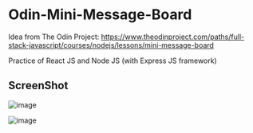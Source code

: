 # Odin-Mini-Message-Board

Idea from The Odin Project: https://www.theodinproject.com/paths/full-stack-javascript/courses/nodejs/lessons/mini-message-board

Practice of React JS and Node JS (with Express JS framework)


## ScreenShot
![image](https://github.com/CarmenChanKaYing/Odin-Mini-Message-Board/blob/main/page1.JPG)

![image](https://github.com/CarmenChanKaYing/Odin-Mini-Message-Board/blob/main/page2.JPG)
